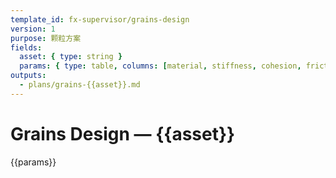 ```yaml
---
template_id: fx-supervisor/grains-design
version: 1
purpose: 颗粒方案
fields:
  asset: { type: string }
  params: { type: table, columns: [material, stiffness, cohesion, friction, damping, notes] }
outputs:
  - plans/grains-{{asset}}.md
---
```


# Grains Design — {{asset}}

{{params}}
